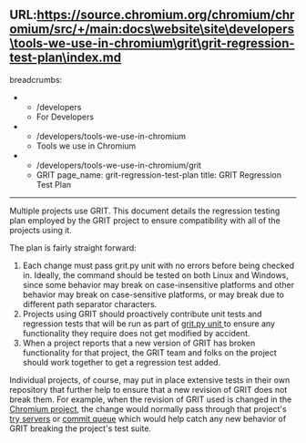 URL:https://source.chromium.org/chromium/chromium/src/+/main:docs\website\site\developers\tools-we-use-in-chromium\grit\grit-regression-test-plan\index.md
---
breadcrumbs:
- - /developers
  - For Developers
- - /developers/tools-we-use-in-chromium
  - Tools we use in Chromium
- - /developers/tools-we-use-in-chromium/grit
  - GRIT
page_name: grit-regression-test-plan
title: GRIT Regression Test Plan
---

Multiple projects use GRIT. This document details the regression testing plan
employed by the GRIT project to ensure compatibility with all of the projects
using it.

The plan is fairly straight forward:

1.  Each change must pass grit.py unit with no errors before being
            checked in. Ideally, the command should be tested on both Linux and
            Windows, since some behavior may break on case-insensitive platforms
            and other behavior may break on case-sensitive platforms, or may
            break due to different path separator characters.
2.  Projects using GRIT should proactively contribute unit tests and
            regression tests that will be run as part of [grit.py unit
            ](https://code.google.com/p/grit-i18n/wiki/RegressionTestPlan)to
            ensure any functionality they require does not get modified by
            accident.
3.  When a project reports that a new version of GRIT has broken
            functionality for that project, the GRIT team and folks on the
            project should work together to get a regression test added.

Individual projects, of course, may put in place extensive tests in their own
repository that further help to ensure that a new revision of GRIT does not
break them. For example, when the revision of GRIT used is changed in the
[Chromium project](/), the change would normally pass
through that project's [try
servers](/developers/testing/try-server-usage) or [commit
queue](/developers/testing/commit-queue) which would help catch any new behavior
of GRIT breaking the project's test suite.
